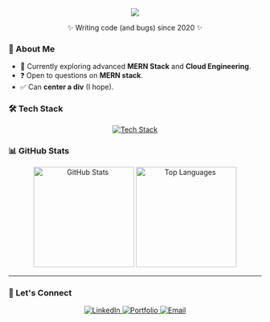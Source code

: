 <div align="center">
  <img src="https://readme-typing-svg.herokuapp.com/?font=Righteous&size=35&center=true&vCenter=true&width=500&height=70&duration=3000&lines=Hello+There!+👋;+I'm+Ibrahim+Mneimneh+🖥️🎧;" />
</div>
  


<p align="center">✨ Writing code (and bugs) since 2020 ✨</p>



### 🚀 About Me
- 🌱 Currently exploring advanced **MERN Stack** and **Cloud Engineering**.
- ❓ Open to questions on **MERN stack**.
- ✅ Can **center a div** (I hope).



### 🛠️ Tech Stack
<div align="center">
  <a href="https://skillicons.dev">
    <img src="https://skillicons.dev/icons?i=c,java,python,javascript,typescript,nodejs,react,nextjs,kubernetes,docker,postman,git" alt="Tech Stack" />
  </a>
</div>


### 📊 GitHub Stats
<div align="center">
  <img height="200" src="https://github-readme-stats.vercel.app/api?username=Ibrahim-Mneimneh&show_icons=true" alt="GitHub Stats" />
  <img height="200" src="https://github-readme-stats.vercel.app/api/top-langs?username=Ibrahim-Mneimneh&layout=compact&langs_count=8" alt="Top Languages" />
</div>

---

### 🎯 Let's Connect
<p align="center">
  <a href="www.linkedin.com/in/ibrahim-mneimneh02" target="_blank">
    <img src="https://img.shields.io/badge/LinkedIn-0A66C2?style=for-the-badge&logo=linkedin&logoColor=white" alt="LinkedIn" />
  </a>
  <a href="https://ibrahim-mneimneh-portfolio.onrender.com/" target="_blank">
    <img src="https://img.shields.io/badge/Portfolio-FF5722?style=for-the-badge&logo=Google-Chrome&logoColor=white" alt="Portfolio" />
  </a>
  <a href="mailto:ib79mneimneh@gmail.com">
    <img src="https://img.shields.io/badge/Email-D14836?style=for-the-badge&logo=gmail&logoColor=white" alt="Email" />
  </a>
</p>
